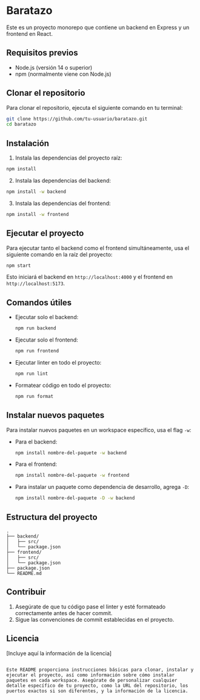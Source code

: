 # Baratazo

Este es un proyecto monorepo que contiene un backend en Express y un frontend en React.

## Requisitos previos

- Node.js (versión 14 o superior)
- npm (normalmente viene con Node.js)

## Clonar el repositorio

Para clonar el repositorio, ejecuta el siguiente comando en tu terminal:

```bash
git clone https://github.com/tu-usuario/baratazo.git
cd baratazo
```

## Instalación

1. Instala las dependencias del proyecto raíz:

```bash
npm install
```

2. Instala las dependencias del backend:

```bash
npm install -w backend
```

3. Instala las dependencias del frontend:

```bash
npm install -w frontend
```

## Ejecutar el proyecto

Para ejecutar tanto el backend como el frontend simultáneamente, usa el siguiente comando en la raíz del proyecto:

```bash
npm start
```

Esto iniciará el backend en `http://localhost:4000` y el frontend en `http://localhost:5173`.

## Comandos útiles

- Ejecutar solo el backend:
  ```bash
  npm run backend
  ```

- Ejecutar solo el frontend:
  ```bash
  npm run frontend
  ```

- Ejecutar linter en todo el proyecto:
  ```bash
  npm run lint
  ```

- Formatear código en todo el proyecto:
  ```bash
  npm run format
  ```

## Instalar nuevos paquetes

Para instalar nuevos paquetes en un workspace específico, usa el flag `-w`:

- Para el backend:
  ```bash
  npm install nombre-del-paquete -w backend
  ```

- Para el frontend:
  ```bash
  npm install nombre-del-paquete -w frontend
  ```

- Para instalar un paquete como dependencia de desarrollo, agrega `-D`:
  ```bash
  npm install nombre-del-paquete -D -w backend
  ```

## Estructura del proyecto

```
.
├── backend/
│   ├── src/
│   └── package.json
├── frontend/
│   ├── src/
│   └── package.json
├── package.json
└── README.md
```

## Contribuir

1. Asegúrate de que tu código pase el linter y esté formateado correctamente antes de hacer commit.
2. Sigue las convenciones de commit establecidas en el proyecto.

## Licencia

[Incluye aquí la información de la licencia]
```

Este README proporciona instrucciones básicas para clonar, instalar y ejecutar el proyecto, así como información sobre cómo instalar paquetes en cada workspace. Asegúrate de personalizar cualquier detalle específico de tu proyecto, como la URL del repositorio, los puertos exactos si son diferentes, y la información de la licencia.
